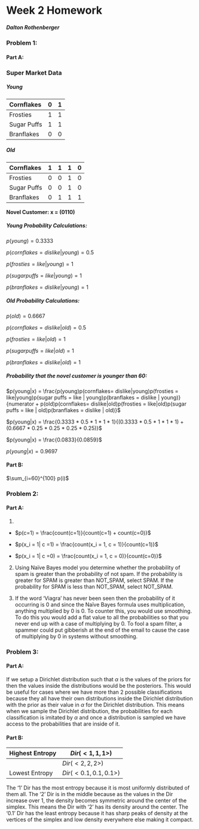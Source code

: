 

# Week 2 Homework

##### Dalton Rothenberger



### Problem 1:

#### Part A:

### Super Market Data

##### Young

| Cornflakes  |  0   | 1    |
| :---------- | :--: | ---- |
| Frosties    |  1   | 1    |
| Sugar Puffs |  1   | 1    |
| Branflakes  |  0   | 0    |

##### Old

| Cornflakes  |  1   | 1    | 1    | 0    |
| :---------- | :--: | ---- | ---- | ---- |
| Frosties    |  0   | 0    | 1    | 0    |
| Sugar Puffs |  0   | 0    | 1    | 0    |
| Branflakes  |  0   | 1    | 1    | 1    |

**Novel Customer: x = (0110)**

##### Young Probability Calculations:

$p(young) = 0.3333$

$p(cornflakes= dislike|young) = 0.5$

$p(frosties = like|young) = 1$

$p(sugar puffs = like | young) = 1$

$p(branflakes = dislike | young) = 1$

##### Old Probability Calculations:

$p(old) = 0.6667$

$p(cornflakes= dislike|old) = 0.5$

$p(frosties = like|old) = 1$

$p(sugar puffs = like | old) = 1$

$p(branflakes = dislike | old) = 1$

##### Probability that the novel customer is younger than 60:

$p(young|x) =  \frac{p(young)p(cornflakes= dislike|young)p(frosties = like|young)p(sugar puffs = like | young)p(branflakes = dislike | young)}{numerator + p(old)p(cornflakes= dislike|old)p(frosties = like|old)p(sugar puffs = like | old)p(branflakes = dislike | old)}$

$p(young|x) =  \frac{0.3333 * 0.5 * 1 * 1 * 1}{(0.3333 * 0.5 * 1 * 1 * 1) + (0.6667 * 0.25 * 0.25 * 0.25 * 0.25)}$

$p(young|x) = \frac{0.0833}{0.0859}$

$p(young|x) = 0.9697$



#### Part B:

$\sum_{i=60}^{100} p(i)$



### Problem 2:

#### Part A:

1. 

   - $p(c=1) = \frac{count(c=1)}{count(c=1) + count(c=0)}$

   - $p(x_i = 1| c =1) = \frac{count(x_i = 1, c = 1)}{count(c=1)}$
   - $p(x_i = 1| c =0) = \frac{count(x_i = 1, c = 0)}{count(c=0)}$

2. Using Naïve Bayes model you determine whether the probability of spam is greater than the probability of not spam. If the probability is greater for SPAM is greater than NOT_SPAM, select SPAM. If the probability for SPAM is less than NOT_SPAM, select NOT_SPAM.

3. If the word ‘Viagra’ has never  been seen then the probability of it occurring is 0 and since the Naïve Bayes formula uses multiplication, anything multiplied by 0 is 0. To counter this, you would use smoothing. To do this you would add a flat value to all the probabilities so that you never end up with a case of multiplying by 0. To fool a spam filter, a spammer could put gibberish at the end of the email to cause the case of multiplying by 0 in systems without smoothing.



### Problem 3:

#### Part A:

If we setup a Dirichlet distribution such that $\alpha$ is the values of the priors for then the values inside the distributions would be the posteriors. This would be useful for cases where we have more than 2 possible classifications because they all have their own distributions inside the Dirichlet distribution with the prior as their value in $\alpha$ for the Dirichlet distribution. This means when we sample the Dirichlet distribution, the probabilities for each classification is imitated by $\alpha$ and once a distribution is sampled we have access to the probabilities that are inside of it.

#### Part B:

| Highest Entropy | $Dir(<1,1,1>)$         |
| --------------- | ---------------------- |
|                 | $Dir(<2,2,2>)$         |
| Lowest Entropy  | $Dir(<0.1, 0.1, 0.1>)$ |

The ‘1’ Dir has the most entropy because it is most uniformly distributed of them all. The ‘2’ Dir is in the middle because as the values in the Dir increase over 1, the density becomes symmetric around the center of the simplex. This means the Dir with ‘2’ has its density around the center. The ‘0.1’ Dir has the least entropy because it has sharp peaks of density at the vertices of the simplex and low density everywhere else making it compact.

